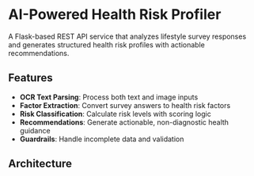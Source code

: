 # AI-Powered Health Risk Profiler

A Flask-based REST API service that analyzes lifestyle survey responses and generates structured health risk profiles with actionable recommendations.

## Features

- **OCR Text Parsing**: Process both text and image inputs
- **Factor Extraction**: Convert survey answers to health risk factors
- **Risk Classification**: Calculate risk levels with scoring logic
- **Recommendations**: Generate actionable, non-diagnostic health guidance
- **Guardrails**: Handle incomplete data and validation

## Architecture

